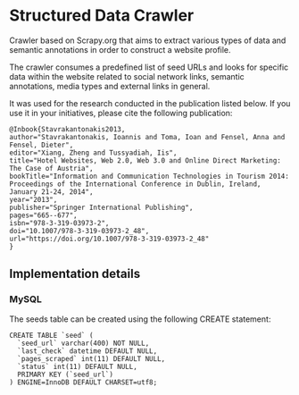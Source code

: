 # Structured Data Crawler
Crawler based on Scrapy.org that aims to extract various types of data and semantic annotations in order to construct a website profile.

The crawler consumes a predefined list of seed URLs and looks for specific data within the website related to social network links, semantic annotations, media types and external links in general.

It was used for the research conducted in the publication listed below. If you use it in your initiatives, please cite the following publication:
```
@Inbook{Stavrakantonakis2013,
author="Stavrakantonakis, Ioannis and Toma, Ioan and Fensel, Anna and Fensel, Dieter",
editor="Xiang, Zheng and Tussyadiah, Iis",
title="Hotel Websites, Web 2.0, Web 3.0 and Online Direct Marketing: The Case of Austria",
bookTitle="Information and Communication Technologies in Tourism 2014: Proceedings of the International Conference in Dublin, Ireland, January 21-24, 2014",
year="2013",
publisher="Springer International Publishing",
pages="665--677",
isbn="978-3-319-03973-2",
doi="10.1007/978-3-319-03973-2_48",
url="https://doi.org/10.1007/978-3-319-03973-2_48"
}
```


## Implementation details

### MySQL

The seeds table can be created using the following CREATE statement:
```
CREATE TABLE `seed` (
  `seed_url` varchar(400) NOT NULL,
  `last_check` datetime DEFAULT NULL,
  `pages_scraped` int(11) DEFAULT NULL,
  `status` int(11) DEFAULT NULL,
  PRIMARY KEY (`seed_url`)
) ENGINE=InnoDB DEFAULT CHARSET=utf8;
```